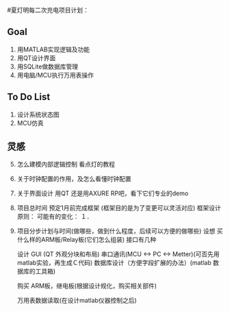 #夏灯明每二次充电项目计划：
## Goal
1. 用MATLAB实现逻辑及功能
2. 用QT设计界面
3. 用SQLite做数据库管理
4. 用电脑/MCU执行万用表操作

## To Do List
1. 设计系统状态图
2. MCU仿真

## 灵感
5. 怎么建模内部逻辑控制
	看点灯的教程
4. 关于时钟配置的作用，及怎么看懂时钟配置

3. 关于界面设计
	用QT 还是用AXURE RP吧，看下它们专业的demo
1. 项目总时间
	预定1月前完成框架
	(框架目的是为了变更可以灵活对应)
	框架设计原则：
		可能有的变化：
			１．
2. 项目分步计划与时间(做哪些，做到什么程度，后续可以方便的做哪些)
	设想
		买什么样的ARM板/Relay板(它们怎么组装)
		接口有几种

	设计
		GUI (QT 外观分块和布局)
		串口通讯(MCU <-> PC <-> Metter)(可否先用matlab实验，再生成Ｃ代码)
		数据库设计（方便字段扩展的办法）(matlab 数据库的工具箱)
		
	购买
		ARM板，继电板(根据设计规化，购买相关部件)
			
	万用表数据读取(在设计matlab仪器控制之后)
	

